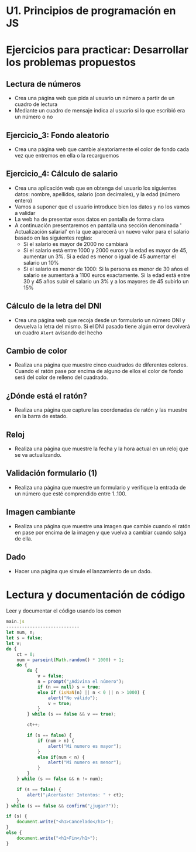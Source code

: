 # U1. Principios de programación en JS

# Ejercicios para practicar: Desarrollar los problemas propuestos

## Lectura de números

- Crea una página web que pida al usuario un número a partir de un cuadro de lectura
- Mediante un cuadro de mensaje indica al usuario si lo que escribió era un número o no

## Ejercicio_3: Fondo aleatorio

- Crea una página web que cambie aleatoriamente el color de fondo cada vez que entremos en ella o la recarguemos

## Ejercicio_4: Cálculo de salario

- Crea una aplicación web que en obtenga del usuario los siguientes datos: nombre, apellidos, salario (con decimales), y la edad (número entero)
- Vamos a suponer que el usuario introduce bien los datos y no los vamos a validar
- La web ha de presentar esos datos en pantalla de forma clara
- A continuación presentaremos en pantalla una sección denominada ' Actualización salarial' en la que aparecerá un nuevo valor para el salario basado en las siguientes reglas:
  - Si el salario es mayor de 2000 no cambiará
  - Si el salario está entre 1000 y 2000 euros y la edad es mayor de 45, aumentar un 3%. Si a edad es menor o igual de 45 aumentar el salario un 10%
  - Si el salario es menor de 1000:  Si la persona es menor de 30 años el salario se aumentará a 1100 euros exactamente. Si la edad está entre 30 y 45 años subir el salario un 3% y a los mayores de 45 subirlo un 15%

## Cálculo de la letra del DNI

- Crea una página web que recoja desde un formulario un número DNI y devuelva la letra del mismo. Si el DNI pasado tiene algún error devolverá un cuadro `Alert` avisando del hecho

## Cambio de color

- Realiza una página que muestre cinco cuadrados de diferentes colores. Cuando el ratón pase por encima de alguno de ellos el color de fondo será del color de relleno del cuadrado.

## ¿Dónde está el ratón?

- Realiza una página que capture las coordenadas de ratón y las muestre en la barra de estado.

## Reloj

- Realiza una página que muestre la fecha y la hora actual en un reloj que se va actualizando.

## Validación formulario (1)

- Realiza una página que muestre un formulario y verifique la entrada de un número que esté comprendido entre 1..100.

## Imagen cambiante

- Realiza una página que muestre una imagen que cambie cuando el ratón en pase por encima de la imagen y que vuelva a cambiar cuando salga de ella.

## Dado

- Hacer una página que simule el lanzamiento de un dado.



# Lectura y documentación de código

Leer y documentar el código usando los comen

```javascript
main.js
----------------------------
let num, n;
let s = false;
let v;
do {
    ct = 0;
    num = parseint(Math.random() * 1000) + 1;
    do {
        do {
            v = false;
            n = prompt("¿Adivina el número");
            if (n == null) s = true;
            else if (isNaN(n) || n < 0 || n > 1000) {
                alert("No válido");
                v = true;
            }
        } while (s == false && v == true);

        ct++;

        if (s == false) {
            if (num > n) {
                alert("Mi numero es mayor");
            }
            else if(num < n) {
                alert("Mi numero es menor");
            }
        }
    } while (s == false && n != num);

    if (s == false) {
        alert("¡Acertaste! Intentos: " + ct);
    }
} while (s == false && confirm("¿jugar?"));

if (s) {
    document.write("<h1>Cancelado</h1>");
}
else {
    document.write("<h1>Fin</h1>");
}
```

